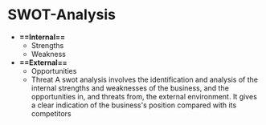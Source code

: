 # SWOT-Analysis
- **==Internal==**
	- Strengths
	- Weakness
- **==External==**
	- Opportunities
	- Threat
A swot analysis involves the identification and analysis of the internal strengths and weaknesses of the business, and the opportunities in, and threats from, the external environment. It gives a clear indication of the business's position compared with its competitors